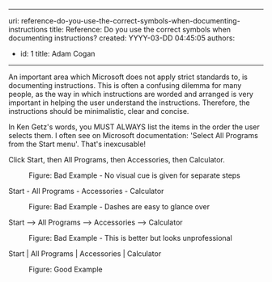 

---
uri: reference-do-you-use-the-correct-symbols-when-documenting-instructions
title: Reference: Do you use the correct symbols when documenting instructions?
created: YYYY-03-DD 04:45:05
authors:
  - id: 1
    title: Adam Cogan
---




<span class='intro'> <p class="ssw15-rteElement-P">​​​​An important area which Microsoft does not apply strict standards to, is documenting instructions. This is often a confusing dilemma for many people, as the way in which instructions are worded and arranged is very important in helping the user understand the instructions. Therefore, the instructions should be minimalistic, clear and concise.<br></p> </span>

<p>In Ken Getz's words, you MUST ALWAYS list the items in the order the user selects them. I often see on Microsoft documentation&#58; 'Select All Programs from the Start menu'. That's inexcusable!</p><p></p><p class="ssw15-rteElement-GreyBox">Click Start, then All Programs, then Accessories, then Calculator.</p><dd class="ssw15-rteElement-FigureBad">Figure&#58; Bad Example - No visual cue is given for separate steps</dd><p class="ssw15-rteElement-GreyBox">Start - All Programs - Accessories - Calculator</p><dd class="ssw15-rteElement-FigureBad">Figure&#58; Bad Example - Dashes are easy to glance over</dd><p class="ssw15-rteElement-GreyBox">Start --&gt; All Programs --&gt; Accessories --&gt; Calculator</p><dd class="ssw15-rteElement-FigureBad">Figure&#58; Bad Example - This is better but looks unprofessional</dd><p class="ssw15-rteElement-GreyBox">Start | All Programs | Accessories | Calculator</p><dd class="ssw15-rteElement-FigureGood">Figure&#58; Good Example</dd> ​<br>


